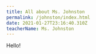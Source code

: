 ```yaml
---
title: All about Ms. Johnston
permalink: /johnston/index.html
date: 2021-01-27T23:16:40.310Z
teacherName: Ms. Johnston
---
```

Hello!